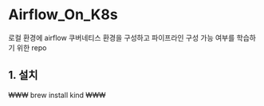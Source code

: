 # Airflow_On_K8s
로컬 환경에 airflow 쿠버네티스 환경을 구성하고 파이프라인 구성 가능 여부를 학습하기 위한 repo




## 1. 설치

₩₩₩ brew install kind ₩₩₩
